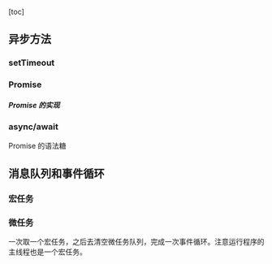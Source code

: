 [toc]

## 异步方法

### setTimeout



### Promise

##### Promise 的实现



### async/await

Promise 的语法糖



## 消息队列和事件循环

### 宏任务

### 微任务

一次取一个宏任务，之后去清空微任务队列，完成一次事件循环。注意运行程序的主线程也是一个宏任务。